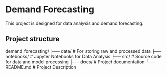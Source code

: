 # Demand Forecasting

This project is designed for data analysis and demand forecasting.

## Project structure
demand_forecasting/
├── data/             # For storing raw and processed data
├── notebooks/        # Jupyter Notebooks for Data Analysis
├── src/              # Source code for data and model processing
├── docs/             # Project documentation
└── README.md         # Project Description
